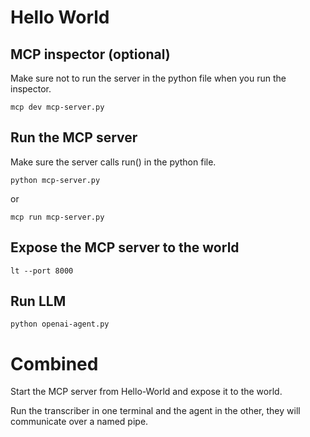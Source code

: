 

# Hello World

## MCP inspector (optional)

Make sure not to run the server in the python file when you run the inspector.

```
mcp dev mcp-server.py
```

## Run the MCP server

Make sure the server calls run() in the python file.

```
python mcp-server.py
```

or 

```
mcp run mcp-server.py
```

## Expose the MCP server to the world

```
lt --port 8000  
```

## Run LLM

```
python openai-agent.py
```

# Combined

Start the MCP server from Hello-World and expose it to the world.

Run the transcriber in one terminal and the agent in the other, they will communicate over a named pipe. 